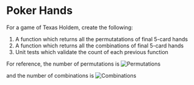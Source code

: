 # Poker Hands

For a game of Texas Holdem, create the following:

1. A function which returns all the permutatations of final 5-card hands
2. A function which returns all the combinations of final 5-card hands
3. Unit tests which validate the count of each previous function 

For reference, the number of permutations is
![Permutations](http://upload.wikimedia.org/math/2/d/b/2dbbe6c257ac6b2afac126e5e7791507.png)

and the number of combinations is
![Combinations](http://upload.wikimedia.org/math/6/b/3/6b32021ba2c95b5da6b5a9edd777c856.png)
